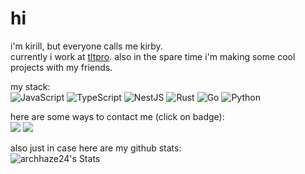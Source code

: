 
# hi
i'm kirill, but everyone calls me kirby.
<br>
currently i work at [tltpro](https://tltpro.org). also in the spare time i'm making some cool projects with my friends.

my stack: <br>
![JavaScript](https://img.shields.io/badge/javascript-%23323330.svg?style=for-the-badge&logo=javascript&logoColor=%23F7DF1E)
![TypeScript](https://img.shields.io/badge/typescript-%23007ACC.svg?style=for-the-badge&logo=typescript&logoColor=white)
![NestJS](https://img.shields.io/badge/nestjs-%23E0234E.svg?style=for-the-badge&logo=nestjs&logoColor=white)
![Rust](https://img.shields.io/badge/rust-%23000000.svg?style=for-the-badge&logo=rust&logoColor=white)
![Go](https://img.shields.io/badge/go-%2300ADD8.svg?style=for-the-badge&logo=go&logoColor=white)
![Python](https://img.shields.io/badge/python-3670A0?style=for-the-badge&logo=python&logoColor=ffdd54)


here are some ways to contact me (click on badge): <br>
<a href="https://matrix.to/#/@archhaze:matrix.org" title="matrix" target="_blank"><img src="https://img.shields.io/badge/matrix-000000?style=for-the-badge&logo=Matrix&logoColor=white"></a>
<a href="https://t.me/archhaze24" title="telegram" target="_blank"><img src="https://img.shields.io/badge/Telegram-2CA5E0?style=for-the-badge&logo=telegram&logoColor=white"></a>

also just in case here are my github stats: <br>
![archhaze24's Stats](https://github-readme-stats.vercel.app/api?username=archhaze24&theme=dark&show_icons=true&hide_border=false&count_private=true)
